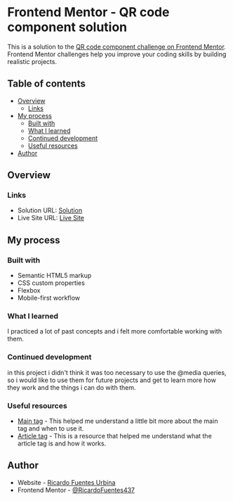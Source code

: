 # Frontend Mentor - QR code component solution

This is a solution to the [QR code component challenge on Frontend Mentor](https://www.frontendmentor.io/challenges/qr-code-component-iux_sIO_H). Frontend Mentor challenges help you improve your coding skills by building realistic projects. 

## Table of contents

- [Overview](#overview)
  - [Links](#links)
- [My process](#my-process)
  - [Built with](#built-with)
  - [What I learned](#what-i-learned)
  - [Continued development](#continued-development)
  - [Useful resources](#useful-resources)
- [Author](#author)

## Overview

### Links

- Solution URL: [Solution](https://github.com/RicardoFuentes437/qr-code-component-main)
- Live Site URL: [Live Site](https://ricardofuentes437.github.io/qr-code-component-main/)

## My process

### Built with

- Semantic HTML5 markup
- CSS custom properties
- Flexbox
- Mobile-first workflow

### What I learned

I practiced a lot of past concepts and i felt more comfortable working with them.

### Continued development

in this project i didn't think it was too necessary to use the @media queries, so i would like to use them for future projects and get to learn more how they work and the things i can do with them.

### Useful resources

- [Main tag](https://www.w3schools.com/tags/tag_main.asp) - This helped me understand a little bit more about the main tag and when to use it.
- [Article tag](https://www.w3schools.com/tags/tag_article.asp) - This is a resource that helped me understand what the article tag is and how it works.

## Author

- Website - [Ricardo Fuentes Urbina](https://github.com/RicardoFuentes437)
- Frontend Mentor - [@RicardoFuentes437](https://www.frontendmentor.io/profile/RicardoFuentes437)

